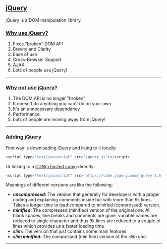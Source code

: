 ## [jQuery](https://jquery.com/)
jQuery is a DOM manipulation library.

### [Why use jQuery?](http://youmightnotneedjquery.com/)
1. Fixes "broken" DOM API
1. Brevity and Clarity
1. Ease of use
1. Cross-Browser Support
1. AJAX
1. Lots of people use jQuery!
***

### [Why not use jQuery?](http://youmightnotneedjquery.com/)
1. The DOM API is no longer "broken"
1. It doesn't do anything you can't do on your own
1. It's an unnecessary dependency
1. Performance
1. Lots of people are moving away from jQuery!
***

### Adding jQuery
First way is downloading jQuery and liking to it locally:
```javascript
<script type="text/javascript" src="jquery.js"></script>
```
Or linking to a [CDN(a hosted copy)](https://code.jquery.com/) directly:
```javascript
<script type="text/javascript" src="https://code.jquery.com/jquery-3.5.1.min.js"></script>
```
Meanings of different versions are like the following:

- ***uncompressed:*** The version that generally for developers with a proper coding and explaining comments inside but with more than 9k lines. Takes a longer time to load compared to minified (compressed) version.
- ***minified:*** The compressed (minified) version of the original one. All blank spaces, line breaks and comments are gone, variable names are reduced to single character and thus 9k lines are reduced to a couple of lines which provides us a faster loading time
- ***slim:*** The version that just contains some main features
- ***slim minified:*** The compressed (minified) version of the *slim* one.
***
